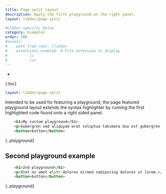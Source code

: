 ```yaml
---
title: Page split layout
description: Apply the first playground on the right panel.
layout: libdoc/page-split

#LibDoc specific below
category: Examples
order: 200
#assets:
#    path_from_root: /libdoc
#    extensions_enabled: # File extension to display
#        - js
#        - css
---
```

* 
{:toc}

```yaml
layout: libdoc/page-split
```

Intended to be used for featuring a playground, the page featured playground layout extends the syntax highlighter by running the first highlighted code found onto a right sided panel.

```html
    <h1>My custom playground</h1>
    <p>Gubergren sed aliquyam erat voluptua takimata duo est gubergren dolores.</p>
    <button>button</button>
```
{:.playground}

## Second playground example

```html
    <h1>2nd playground</h1>
    <p>Stet no amet elitr dolores eirmod sadipscing dolores ut lorem.</p>
    <button>button</button>
```
{:.playground}
